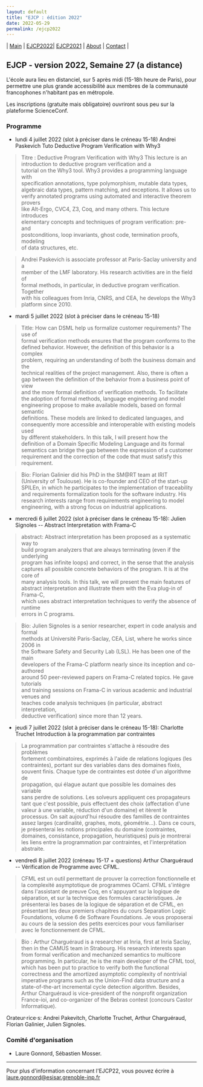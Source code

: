 ```yaml
---
layout: default
title: "EJCP : édition 2022"
date: 2022-05-29
permalink: /ejcp2022
---
```


| [Main](./index) | [EJCP2022](./ejcp2022)| [EJCP2021](./ejcp2021) | [About](./about) | [Contact](./contact) |


## EJCP - version 2022, Semaine 27  (a distance)


L'école aura lieu en distanciel, sur 5 après midi (15-18h heure de Paris), pour permettre une plus grande accessibilité aux membres de la communauté francophones n'habitant pas en métropole.

 Les inscriptions (gratuite mais obligatoire) ouvriront sous peu sur la plateforme ScienceConf.



### Programme

* lundi 4 juillet 2022 (slot à préciser dans le créneau 15-18) Andrei Paskevich Tuto Deductive Program Verification with Why3

>   Titre : Deductive Program Verification with Why3 
>   This lecture is an introduction to deductive program verification and a     
>   tutorial on the Why3 tool. Why3 provides a programming language with         
>   specification annotations, type polymorphism, mutable data types,            
>   algebraic data types, pattern matching, and exceptions. It allows us to      
>   verify annotated programs using automated and interactive theorem provers    
>   like Alt-Ergo, CVC4, Z3, Coq, and many others. This lecture introduces       
>   elementary concepts and techniques of program verification: pre- and         
>   postconditions, loop invariants, ghost code, termination proofs, modeling    
>   of data structures, etc.                                                     

>   Andrei Paskevich is associate professor at Paris-Saclay university and a     
>   member of the LMF laboratory. His research activities are in the field of    
>   formal methods, in particular, in deductive program verification. Together   
>   with his colleagues from Inria, CNRS, and CEA, he develops the Why3          
>   platform since 2010. 



* mardi 5 juillet 2022 (slot à préciser dans le créneau 15-18)

> Title: How can DSML help us formalize customer requirements? The use of      
>  formal verification methods ensures that the program conforms to the      
>  defined behavior. However, the definition of this behavior is a complex      
>  problem, requiring an understanding of both the business domain and the      
>  technical realities of the project management. Also, there is often a     
>  gap between the definition of the behavior from a business point of view     
>  and the more formal definition of verification methods. To facilitate     
>  the adoption of formal methods, language engineering and model         
>  engineering propose to make available models, based on formal semantic       
>  definitions. These models are linked to dedicated languages, and       
>  consequently more accessible and interoperable with existing models used     
>  by different stakeholders. In this talk, I will present how the        
>  definition of a Domain Specific Modeling Language and its formal       
>  semantics can bridge the gap between the expression of a customer      
>  requirement and the correction of the code that must satisfy this      
>  requirement. 
	 
	 
>  Bio: Florian Galinier did his PhD in the SM@RT team at IRIT     
>  (University of Toulouse). He is co-founder and CEO of the start-up        
>  SPILEn, in which he participates to the implementation of traceability       
>  and requirements formalization tools for the software industry. His       
>  research interests range from requirements engineering to model        
>  engineering, with a strong focus on industrial applications.
	 
	 


* mercredi 6 juillet 2022 (slot à préciser dans le créneau 15-18): Julien Signoles -- Abstract Interpretation with Frama-C 
                                                                   
     
> abstract: Abstract interpretation has been proposed as a systematic way to      
> build program analyzers that are always terminating (even if the underlying     
> program has infinite loops) and correct, in the sense that the analysis         
> captures all possible concrete behaviors of the program. It is at the core of    
> many analysis tools. In this talk, we will present the main features of         
> abstract interpretation and illustrate them with the Eva plug-in of Frama-C,    
> which uses abstract interpretation techniques to verify the absence of runtime  
> errors in C programs.     

                              
							  
> Bio: Julien Signoles is a senior researcher, expert in code analysis and formal      
> methods at Université Paris-Saclay, CEA, List, where he works since 2006 in     
> the Software Safety and Security Lab (LSL). He has been one of the main         
> developers of the Frama-C platform nearly since its inception and co-authored   
> around 50 peer-reviewed papers on Frama-C related topics. He gave tutorials     
> and training sessions on Frama-C in various academic and industrial venues and  
> teaches code analysis techniques (in particular, abstract interpretation,       
> deductive verification) since more than 12 years.    


* jeudi 7 juillet 2022 (slot à préciser dans le créneau 15-18): Charlotte Truchet Introduction à la programmation par contraintes

> La programmation par contraintes s'attache à résoudre des problèmes                                 
> fortement combinatoires, exprimés à l'aide de relations logiques (les                               
>       contraintes), portant sur des variables dans des domaines fixés,                                    
>       souvent finis. Chaque type de contraintes est dotée d'un algorithme de                              
>       propagation, qui élague autant que possible les domaines des variable                               
>       sans perdre de solutions. Les solveurs appliquent ces propagateurs                                  
>       tant que c'est possible, puis effectuent des choix (affectation d'une                               
>       valeur à une variable, réduction d'un domaine) et itèrent le                                        
>       processus. On sait aujourd'hui résoudre des familles de contraintes                                 
>       assez larges (cardinalité, graphes, mots, géométrie…). Dans ce cours,                               
>       je présenterai les notions principales du domaine (contraintes,                                     
>       domaines, consistance, propagation, heuristiques) puis je montrerai                                 
>       les liens entre la programmation par contraintes, et l'interprétation                               
>       abstraite. 




* vendredi 8 juillet 2022 (créneau 15-17 + questions) Arthur Charguéraud -- Vérification de Programme avec CFML. 


>CFML est un outil permettant de prouver la correction fonctionnelle et
>la complexité asymptotique de programmes OCaml. CFML s'intègre dans
>l'assistant de preuve Coq, en s'appuyant sur la logique de séparation,
>et sur la technique des formules caractéristiques. Je présenterai les
>bases de la logique de séparation et de CFML, en présentant les deux
>premiers chapitres du cours Separation Logic Foundations, volume 6 de
>Software Foundations. Je vous proposerai au cours de la session des
>petits exercices pour vous familiariser avec le fonctionnement de
>CFML.



> Bio : Arthur Charguéraud is a researcher at Inria, first at Inria Saclay,
> then in the CAMUS team in Strabourg. His research interests span from
> formal verification and mechanized semantics to multicore
> programming. In particular, he is the main developer of the CFML tool,
> which has been put to practice to verify both the functional
> correctness and the amortized asymptotic complexity of nontrivial
>imperative programs such as the Union-Find data structure and a
>state-of-the-art incremental cycle detection algorithm. Besides,
>Arthur Charguéraud is vice-president of the nonprofit organization
>France-ioi, and co-organizer of the Bebras contest (concours Castor
>Informatique).



Orateur·rice·s:  Andrei Pakevitch, Charlotte Truchet, Arthur Charguéraud, Florian Galinier, Julien Signoles.


### Comité d'organisation
 * Laure Gonnord, Sébastien Mosser.
---
Pour plus d'information concernant l'EJCP22, vous pouvez écrire à
 [laure.gonnord@esisar.grenoble-inp.fr](mailto:laure.gonnord@esisar.grenoble-inp.fr)
